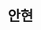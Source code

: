 ---
# Display name
title: 안현

# Full Name (for SEO)
first_name: 현
last_name: 안

# Is this the primary user of the site?
superuser: true

# Role/position
role: 전북대학교 컴퓨터공학부 

# Organizations/Affiliations
organizations:
  - name: 전북대학교
    url: 'https://www.jbnu.ac.kr/kor/'

# Short bio (displayed in user profile at end of posts)
bio: 웹개발, 인공지능, 백엔드

interests:
  - 웹개발
  - 백엔드
  - 스프링부트
  

  
education:
  courses:
    - course: 컴퓨터공학부 학생
      institution: 전북대학교
      year: ~2026

languages:
  - language: 한글
    proficiency: 현지인
  - language: 영어
    proficiency: 유창

skills:
  #- name: Technical Skills
  #  items:
  #    - name: Java
  #      description: ''
  #      percent: 30
  #      icon: devicon/java
  #    - name: C++
  #      description: ''
  #      percent: 30
  #      icon: devicon/C

  - name: 취미
    color: '#eeac02'
    color_border: '#f0bf23'
    items:
      - name: 게임
        description: ''
        percent: 80
        icon: video_game
      - name: 운동
        description: ''
        percent: 40
        icon: person_running
      - name: 음악
        description: ''
        percent: 80
        icon: musical_notes

# Personal goals
goals:
  - 백엔드 웹개발자
  - 인공지능 기술 공부

# Social/Academic Networking
# For available icons, see: https://docs.hugoblox.com/getting-started/page-builder/#icons
#   For an email link, use "fas" icon pack, "envelope" icon, and a link in the
#   form "mailto:your-email@example.com" or "#contact" for contact widget.
social:
  - icon: envelope
    icon_pack: fas
    link: 'lipsul061722@jbnu.ac.kr'
  - icon: github
    icon_pack: fab
    link: https://github.com/slyhyun
  - icon: instagram
    icon_pack: fab
    link: https://www.instagram.com/slyhyun_
# Link to a PDF of your resume/CV from the About widget.
# To enable, copy your resume/CV to `static/files/cv.pdf` and uncomment the lines below.
# - icon: cv
#   icon_pack: ai
#   link: files/cv.pdf

# Enter email to display Gravatar (if Gravatar enabled in Config)
email: ''

# Highlight the author in author lists? (true/false)
highlight_name: false

# Organizational groups that you belong to (for People widget)
#   Set this to `[]` or comment out if you are not using People widget.
user_groups:
  - Student


---